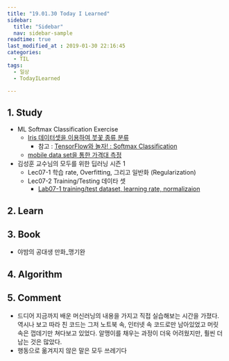 ```yaml
---
title: "19.01.30 Today I Learned"
sidebar:
  title: "Sidebar"
  nav: sidebar-sample
readtime: true
last_modified_at : 2019-01-30 22:16:45
categories:
  - TIL
tags:
  - 일상
  - TodayILearned

---
```


## 1. Study

- ML Softmax Classification Exercise
  - [Iris 데이터셋을 이용하여 붓꽃 종류 분류](https://github.com/jinhyeok-kim/MLStudy/blob/master/Exercise/Ex_SoftmaxClassification_Iris.ipynb)
    - 참고 : [TensorFlow와 놀자! : Softmax Classification](https://alphago.pe.kr/entry/4-TensorFlow%EC%99%80-%EB%86%80%EC%9E%90-Softmax-Classification)
  - [mobile data set을 통한 가격대 측정](https://github.com/jinhyeok-kim/MLStudy/blob/master/Exercise/Ex_SoftmaxClassification_Mobile.ipynb)
- 김성훈 교수님의 모두를 위한 딥러닝 시즌 1
    - Lec07-1 학습 rate, Overfitting, 그리고 일반화 (Regularization)
    - Lec07-2 Training/Testing 데이타 셋
      - [Lab07-1 training/test dataset, learning rate, normalizaion](https://github.com/jinhyeok-kim/MLStudy/blob/master/MLStudy_Lab/MLStudy_Lab07-1.ipynb)


## 2. Learn


## 3. Book

- 야밤의 공대생 만화_맹기완

## 4. Algorithm



## 5. Comment

- 드디어 지금까지 배운 머신러닝의 내용을 가지고 직접 실습해보는 시간을 가졌다. 역시나 보고 따라 친 코드는 그저 노트북 속, 인터넷 속 코드로만 남아있었고 머릿 속은 껍데기만 쳐다보고 있었다. 알맹이를 채우는 과정이 더욱 어려웠지만, 훨씬 더 남는 것은 많았다.
- 행동으로 옮겨지지 않은 말은 모두 쓰레기다
